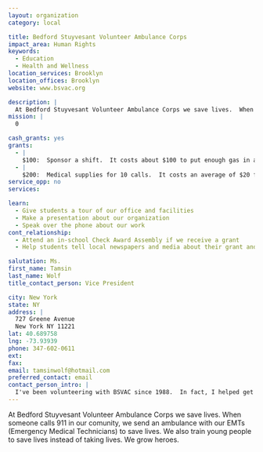 ```yaml
---
layout: organization
category: local

title: Bedford Stuyvesant Volunteer Ambulance Corps
impact_area: Human Rights
keywords: 
  - Education
  - Health and Wellness
location_services: Brooklyn
location_offices: Brooklyn
website: www.bsvac.org

description: |
  At Bedford Stuyvesant Volunteer Ambulance Corps we save lives.  When someone calls 911 in our comunity, we send an ambulance with our EMTs (Emergency Medical Technicians) to save lives.  We also train young people to save lives instead of taking lives.  We grow heroes.
mission: |
  0

cash_grants: yes
grants: 
  - |
    $100:  Sponsor a shift.  It costs about $100 to put enough gas in an ambulance to run a single 8-hour shift.  Help us put gas in the ambulance for a shift.  The lives we save on that shift will be thanks in part to you!
  - |
    $200:  Medical supplies for 10 calls.  It costs an average of $20 for the medical supplies used for an emergency call.  Medical supplies include oxygen, bandages, dressings, gloves, and splints.  Help us buy the medical supplies we need to save lives!
service_opp: no
services: 

learn: 
  - Give students a tour of our office and facilities
  - Make a presentation about our organization
  - Speak over the phone about our work
cont_relationship: 
  - Attend an in-school Check Award Assembly if we receive a grant
  - Help students tell local newspapers and media about their grant and/or project with us

salutation: Ms.
first_name: Tamsin
last_name: Wolf
title_contact_person: Vice President

city: New York
state: NY
address: |
  727 Greene Avenue  
  New York NY 11221
lat: 40.689758
lng: -73.93939
phone: 347-602-0611
ext: 
fax: 
email: tamsinwolf@hotmail.com
preferred_contact: email
contact_person_intro: |
  I've been volunteering with BSVAC since 1988.  In fact, I helped get BSVAC started.  As the Vice President, I help make sure that BSVAC can keep running smoothly.  It's a lot of work, but it feels wonderful to help save lives.
---
```

At Bedford Stuyvesant Volunteer Ambulance Corps we save lives.  When someone calls 911 in our comunity, we send an ambulance with our EMTs (Emergency Medical Technicians) to save lives.  We also train young people to save lives instead of taking lives.  We grow heroes.
